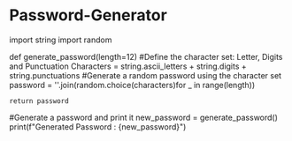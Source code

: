 # Password-Generator

import string
import random

def generate_password(length=12)
	#Define the character set: Letter, Digits and Punctuation
	Characters = string.ascii_letters + string.digits + string.punctuations
	#Generate a random password using the character set
	password = ''.join(random.choice(characters)for _ in range(length))
	
	return password

	
#Generate a password and print it
new_password = generate_password()
print(f"Generated Password : {new_password}")
	     

